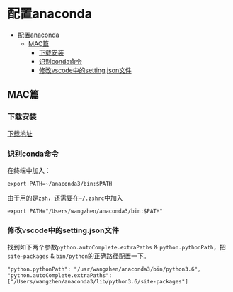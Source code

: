 # 配置anaconda

<!-- TOC -->

- [配置anaconda](#配置anaconda)
    - [MAC篇](#mac篇)
        - [下载安装](#下载安装)
        - [识别conda命令](#识别conda命令)
        - [修改vscode中的setting.json文件](#修改vscode中的settingjson文件)

<!-- /TOC -->

## MAC篇

### 下载安装

[下载地址][]

[下载地址]:
https://www.anaconda.com/download/#macos

### 识别conda命令

在终端中加入：

```
export PATH=~/anaconda3/bin:$PATH
```

由于用的是`zsh`，还需要在`~/.zshrc`中加入

```
export PATH="/Users/wangzhen/anaconda3/bin:$PATH"
```

### 修改vscode中的setting.json文件

找到如下两个参数`python.autoComplete.extraPaths` & `python.pythonPath`，把`site-packages` & `bin/python`的正确路径配置一下。

```
"python.pythonPath": "/usr/wangzhen/anaconda3/bin/python3.6",
"python.autoComplete.extraPaths": ["/Users/wangzhen/anaconda3/lib/python3.6/site-packages"]
```
